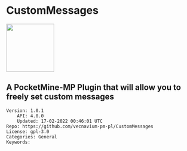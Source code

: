 # CustomMessages
<img src="https://raw.githubusercontent.com/vecnavium-pm-pl/CustomMessages/77f879f66a0c0599f3c5351dbc31a9f9bb1d136d/icon.png" width="128" height="128" />

## A PocketMine-MP Plugin that will allow you to freely set custom messages
```properties
Version: 1.0.1
    API: 4.0.0
    Updated: 17-02-2022 00:46:01 UTC
Repo: https://github.com/vecnavium-pm-pl/CustomMessages
License: gpl-3.0
Categories: General
Keywords: 
```
